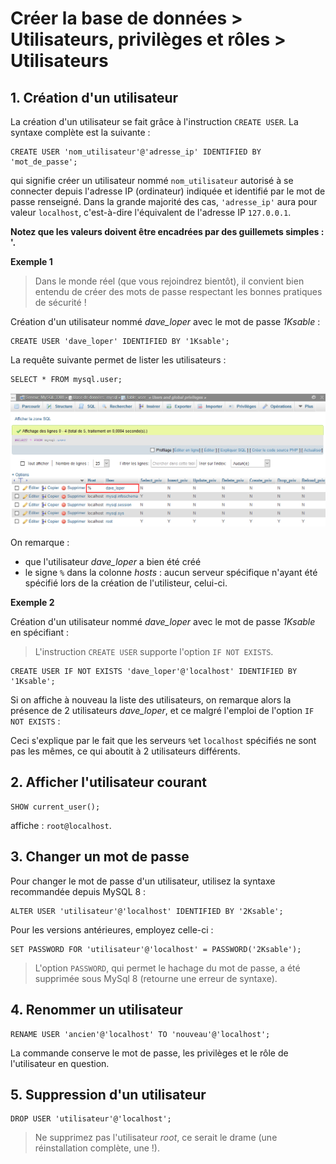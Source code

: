 # Créer la base de données > Utilisateurs, privilèges et rôles > Utilisateurs

## 1. Création d'un utilisateur

La création d'un utilisateur se fait grâce à l'instruction `CREATE USER`. La syntaxe complète est la suivante : 

    CREATE USER 'nom_utilisateur'@'adresse_ip' IDENTIFIED BY 'mot_de_passe';

qui signifie créer un utilisateur nommé `nom_utilisateur` autorisé à se connecter depuis l'adresse IP (ordinateur) indiquée et identifié par le mot de passe renseigné. Dans la grande majorité des cas, `'adresse_ip'` aura pour valeur `localhost`, c'est-à-dire l'équivalent de l'adresse IP `127.0.0.1`.
 
**Notez que les valeurs doivent être encadrées par des guillemets simples : '.** 

**Exemple 1**

> Dans le monde réel (que vous rejoindrez bientôt), il convient bien entendu de créer des mots de passe respectant les bonnes pratiques de sécurité !

Création d'un utilisateur nommé _dave\_loper_ avec le mot de passe _1Ksable_ :

	CREATE USER 'dave_loper' IDENTIFIED BY '1Ksable';

La requête suivante permet de lister les utilisateurs :    

	SELECT * FROM mysql.user; 

![images/select_user01.png](images/select_user01.png)

On remarque :

* que l'utilisateur _dave\_loper_ a bien été créé
* le signe `%` dans la colonne _hosts_ : aucun serveur spécifique n'ayant été spécifié lors de la création de l'utilisteur, celui-ci.    

**Exemple 2**

Création d'un utilisateur nommé _dave\_loper_ avec le mot de passe _1Ksable_ en spécifiant :

> L'instruction `CREATE USER` supporte l'option `IF NOT EXISTS`. 

	CREATE USER IF NOT EXISTS 'dave_loper'@'localhost' IDENTIFIED BY '1Ksable';

Si on affiche à nouveau la liste des utilisateurs, on remarque alors la présence de 2 utilisateurs _dave\_loper_, et ce malgré l'emploi de l'option `IF NOT EXISTS` :

Ceci s'explique par le fait que les serveurs `%`et `localhost` spécifiés ne sont pas les mêmes, ce qui aboutit à 2 utilisateurs différents.   

## 2. Afficher l'utilisateur courant

	SHOW current_user(); 

affiche : `root@localhost`.

## 3. Changer un mot de passe

Pour changer le mot de passe d'un utilisateur, utilisez la syntaxe recommandée depuis MySQL 8 :

	ALTER USER 'utilisateur'@'localhost' IDENTIFIED BY '2Ksable';

Pour les versions antérieures, employez celle-ci :

	SET PASSWORD FOR 'utilisateur'@'localhost' = PASSWORD('2Ksable');	

> L'option `PASSWORD`, qui permet le hachage du mot de passe, a été supprimée sous MySql 8 (retourne une erreur de syntaxe).

## 4. Renommer un utilisateur

	RENAME USER 'ancien'@'localhost' TO 'nouveau'@'localhost'; 

La commande conserve le mot de passe, les privilèges et le rôle de l'utilisateur en question. 

## 5. Suppression d'un utilisateur

	DROP USER 'utilisateur'@'localhost';

> Ne supprimez pas l'utilisateur _root_, ce serait le drame (une réinstallation complète, une !).

<br><br><br><br>